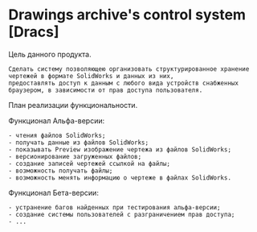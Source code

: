 Drawings archive's control system [Dracs]
=====

Цель данного продукта.

	Сделать систему позволяющею организовать структурированное хранение чертежей в формате SolidWorks и данных из них,
	предоставлять доступ к данным с любого вида устройств снабженных браузером, в зависимости от прав доступа пользователя.

План реализации функциональности.

 Функционал Альфа-версии:

    - чтения файлов SolidWorks;
    - получать данные из файлов SolidWorks;
    - показывать Preview изображение чертежа из файлов SolidWorks;
    - версионирование загруженных файлов;
    - создание записей чертежей ссылкой на файлы;
    - возможность получать файлы;
    - возможность менять информацию о чертеже в файлах SolidWorks.

 Функционал Бета-версии:

    - устранение багов найденных при тестирования альфа-версии;
    - создание системы пользователей с разграничением прав доступа;
    - ...